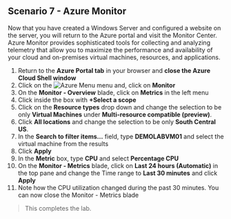 ﻿## **Scenario 7 - Azure Monitor**
Now that you have created a Windows Server and configured a website on the server, you will return to the Azure portal and visit the Monitor Center. Azure Monitor provides sophisticated tools for collecting and analyzing telemetry that allow you to maximize the performance and availability of your cloud and on-premises virtual machines, resources, and applications.

1. Return to the **Azure Portal tab** in your browser and **close the Azure Cloud Shell window**
1. Click on the ![Azure Menu](https://github.com/Manesh-R/CloudLabs-Azure/blob/master/azure-virtual-machine-and-compute/instructions/images/Hamburger.jpg) menu and, click on **Monitor**
1. On the **Monitor - Overview** blade, click on **Metrics** in the left menu
1. Click inside the box with **+Select a scope** 
1. Click on the **Resource types** drop down and change the selection to be only **Virtual Machines** under **Multi-resource compatible (preview)**.
1. Click **All locations** and change the selection to be only **South Central US**.
1. In the **Search to filter items...** field, type <copy>**DEMOLABVM01** </copy> and select the virtual machine from the results
1. Click **Apply**
1. In the **Metric** box, type <copy>**CPU**</copy> and select **Percentage CPU**
1. On the **Monitor - Metrics** blade, click on **Last 24 hours (Automatic)** in the top pane and change the Time range to **Last 30 minutes** and click **Apply**
1. Note how the CPU utilization changed during the past 30 minutes. You can now close the Monitor - Metrics blade


 >This completes the lab.

